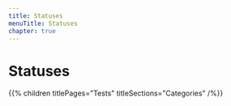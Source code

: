 ```yaml
---
title: Statuses
menuTitle: Statuses
chapter: true
---
```


# Statuses

{{% children titlePages="Tests" titleSections="Categories" /%}}
